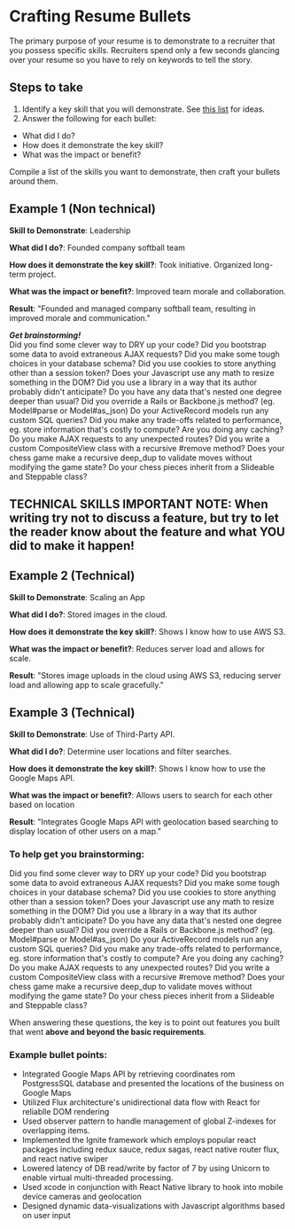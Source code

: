 # Crafting Resume Bullets

The primary purpose of your resume is to demonstrate to a recruiter that you possess specific
skills. Recruiters spend only a few seconds glancing over your resume so you have to rely on
keywords to tell the story.

## Steps to take

1. Identify a key skill that you will demonstrate. See [this list][keywords] for ideas.
2. Answer the following for each bullet:
  * What did I do?
  * How does it demonstrate the key skill?
  * What was the impact or benefit?

Compile a list of the skills you want to demonstrate, then craft your bullets around them.

## Example 1 (Non technical)
__Skill to Demonstrate__: Leadership

__What did I do?__: Founded company softball team

__How does it demonstrate the key skill?__: Took initiative. Organized long-term project.

__What was the impact or benefit?__: Improved team morale and collaboration.

__Result__: "Founded and managed company softball team, resulting in improved morale and communication."

***Get brainstorming!***    
Did you find some clever way to DRY up your code?
Did you bootstrap some data to avoid extraneous AJAX requests?
Did you make some tough choices in your database schema?
Did you use cookies to store anything other than a session token?
Does your Javascript use any math to resize something in the DOM?
Did you use a library in a way that its author probably didn't anticipate?
Do you have any data that's nested one degree deeper than usual?
Did you override a Rails or Backbone.js method? (eg. Model#parse or Model#as_json)
Do your ActiveRecord models run any custom SQL queries?
Did you make any trade-offs related to performance, eg. store information that's costly to compute?
Are you doing any caching?
Do you make AJAX requests to any unexpected routes?
Did you write a custom CompositeView class with a recursive #remove method?
Does your chess game make a recursive deep_dup to validate moves without modifying the game state?
Do your chess pieces inherit from a Slideable and Steppable class?


## TECHNICAL SKILLS IMPORTANT NOTE:  When writing try not to discuss a feature, but try to let the reader know about the feature and what YOU did to make it happen!

## Example 2 (Technical)
__Skill to Demonstrate__: Scaling an App

__What did I do?__: Stored images in the cloud.

__How does it demonstrate the key skill?__: Shows I know how to use AWS S3.

__What was the impact or benefit?__: Reduces server load and allows for scale.

__Result__: "Stores image uploads in the cloud using AWS S3, reducing server load and allowing app to scale gracefully."

## Example 3 (Technical)
__Skill to Demonstrate__: Use of Third-Party API.

__What did I do?__: Determine user locations and filter searches.

__How does it demonstrate the key skill?__: Shows I know how to use the Google Maps API.

__What was the impact or benefit?__: Allows users to search for each other based on location

__Result__: "Integrates Google Maps API with geolocation based searching to display location of other users on a map."


### To help get you brainstorming:
 
Did you find some clever way to DRY up your code?
Did you bootstrap some data to avoid extraneous AJAX requests?
Did you make some tough choices in your database schema?
Did you use cookies to store anything other than a session token?
Does your Javascript use any math to resize something in the DOM?
Did you use a library in a way that its author probably didn't anticipate?
Do you have any data that's nested one degree deeper than usual?
Did you override a Rails or Backbone.js method? (eg. Model#parse or Model#as_json)
Do your ActiveRecord models run any custom SQL queries?
Did you make any trade-offs related to performance, eg. store information that's costly to compute?
Are you doing any caching?
Do you make AJAX requests to any unexpected routes?
Did you write a custom CompositeView class with a recursive #remove method?
Does your chess game make a recursive deep_dup to validate moves without modifying the game state?
Do your chess pieces inherit from a Slideable and Steppable class?


When answering these questions, the key is to point out features you built that went **above and beyond the basic requirements**.

### Example bullet points:

* Integrated Google Maps API by retrieving coordinates rom PostgressSQL database and presented the locations of the business on Google Maps
* Utilized Flux architecture's unidirectional data flow with React for reliablle DOM rendering
* Used observer pattern to handle management of global Z-indexes for overlapping items.
* Implemented the Ignite framework which employs popular react packages including redux sauce, redux sagas, react native router flux, and react native swiper
* Lowered latency of DB read/write by factor of 7 by using Unicorn to enable virtual multi-threaded processing.
* Used xcode in conjunction with React Native library to hook into mobile device cameras and geolocation
* Designed dynamic data-visualizations with Javascript algorithms based on user input


[keywords]: resume-keywords.md
